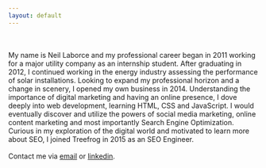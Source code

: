 ```yaml
---
layout: default
---
```


<div id="home">
<br>
<br>My name is Neil Laborce and my professional career began in 2011 working for a major utility company as an internship student. After graduating in 2012, I continued working in the energy industry assessing the performance of solar installations. Looking to expand my professional horizon and a change in scenery, I opened my own business in 2014. Understanding the importance of digital marketing and having an online presence, I dove deeply into web development, learning HTML, CSS and JavaScript. I would eventually discover and utilize the powers of social media marketing, online content marketing and most importantly Search Engine Optimization. Curious in my exploration of the digital world and motivated to learn more about SEO, I joined Treefrog in 2015 as an SEO Engineer.
<br>
<br>Contact me via <a href="mailto:neil@treefrog.ca">email</a> or <a href="https://ca.linkedin.com/in/rnlaborce">linkedin</a>.
<br>
<br>
